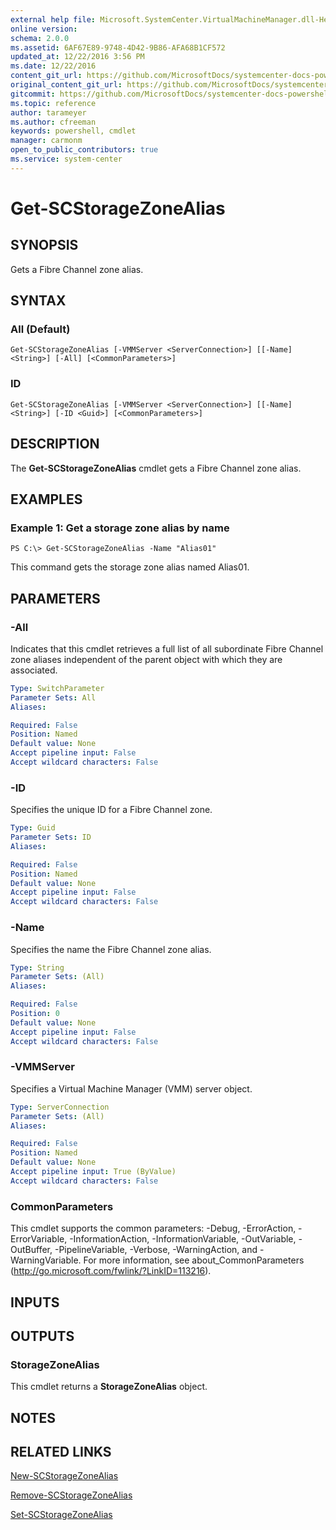 ```yaml
---
external help file: Microsoft.SystemCenter.VirtualMachineManager.dll-Help.xml
online version: 
schema: 2.0.0
ms.assetid: 6AF67E89-9748-4D42-9B86-AFA68B1CF572
updated_at: 12/22/2016 3:56 PM
ms.date: 12/22/2016
content_git_url: https://github.com/MicrosoftDocs/systemcenter-docs-powershell/blob/master/systemcenter-cmdlets/SystemCenter2016/VirtualMachineManager/vlatest/Get-SCStorageZoneAlias.md
original_content_git_url: https://github.com/MicrosoftDocs/systemcenter-docs-powershell/blob/master/systemcenter-cmdlets/SystemCenter2016/VirtualMachineManager/vlatest/Get-SCStorageZoneAlias.md
gitcommit: https://github.com/MicrosoftDocs/systemcenter-docs-powershell/blob/96e5647587661652225fbdd2c797cd4d59d542bc/systemcenter-cmdlets/SystemCenter2016/VirtualMachineManager/vlatest/Get-SCStorageZoneAlias.md
ms.topic: reference
author: tarameyer
ms.author: cfreeman
keywords: powershell, cmdlet
manager: carmonm
open_to_public_contributors: true
ms.service: system-center
---
```


# Get-SCStorageZoneAlias

## SYNOPSIS
Gets a Fibre Channel zone alias.

## SYNTAX

### All (Default)
```
Get-SCStorageZoneAlias [-VMMServer <ServerConnection>] [[-Name] <String>] [-All] [<CommonParameters>]
```

### ID
```
Get-SCStorageZoneAlias [-VMMServer <ServerConnection>] [[-Name] <String>] [-ID <Guid>] [<CommonParameters>]
```

## DESCRIPTION
The **Get-SCStorageZoneAlias** cmdlet gets a Fibre Channel zone alias.

## EXAMPLES

### Example 1: Get a storage zone alias by name
```
PS C:\> Get-SCStorageZoneAlias -Name "Alias01"
```

This command gets the storage zone alias named Alias01.

## PARAMETERS

### -All
Indicates that this cmdlet retrieves a full list of all subordinate Fibre Channel zone aliases independent of the parent object with which they are associated.

```yaml
Type: SwitchParameter
Parameter Sets: All
Aliases: 

Required: False
Position: Named
Default value: None
Accept pipeline input: False
Accept wildcard characters: False
```

### -ID
Specifies the unique ID for a Fibre Channel zone.

```yaml
Type: Guid
Parameter Sets: ID
Aliases: 

Required: False
Position: Named
Default value: None
Accept pipeline input: False
Accept wildcard characters: False
```

### -Name
Specifies the name the Fibre Channel zone alias.

```yaml
Type: String
Parameter Sets: (All)
Aliases: 

Required: False
Position: 0
Default value: None
Accept pipeline input: False
Accept wildcard characters: False
```

### -VMMServer
Specifies a Virtual Machine Manager (VMM) server object.

```yaml
Type: ServerConnection
Parameter Sets: (All)
Aliases: 

Required: False
Position: Named
Default value: None
Accept pipeline input: True (ByValue)
Accept wildcard characters: False
```

### CommonParameters
This cmdlet supports the common parameters: -Debug, -ErrorAction, -ErrorVariable, -InformationAction, -InformationVariable, -OutVariable, -OutBuffer, -PipelineVariable, -Verbose, -WarningAction, and -WarningVariable. For more information, see about_CommonParameters (http://go.microsoft.com/fwlink/?LinkID=113216).

## INPUTS

## OUTPUTS

### StorageZoneAlias
This cmdlet returns a **StorageZoneAlias** object.

## NOTES

## RELATED LINKS

[New-SCStorageZoneAlias](xref:SystemCenter2016/VirtualMachineManager/vlatest/New-SCStorageZoneAlias.md)

[Remove-SCStorageZoneAlias](xref:SystemCenter2016/VirtualMachineManager/vlatest/Remove-SCStorageZoneAlias.md)

[Set-SCStorageZoneAlias](xref:SystemCenter2016/VirtualMachineManager/vlatest/Set-SCStorageZoneAlias.md)

